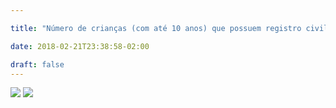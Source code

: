 ```yaml
---

title: "Número de crianças (com até 10 anos) que possuem registro civil na Paraíba"

date: 2018-02-21T23:38:58-02:00

draft: false
---
```

  <img src="https://brendhacruz.github.io/visualizacao-lab1/img/pb-tracts-threshold-lightLeg1.svg" width="auto" height="auto">

  <img src="https://brendhacruz.github.io/visualizacao-lab1/img/pb-tracts-threshold-lightLeg2.svg" width="auto" height="auto">
